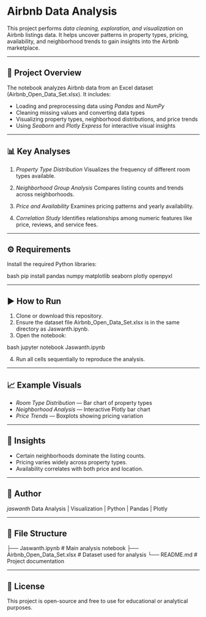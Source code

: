 # Airbnb Data Analysis

This project performs *data cleaning, exploration, and visualization* on Airbnb listings data. It helps uncover patterns in property types, pricing, availability, and neighborhood trends to gain insights into the Airbnb marketplace.

---

## 🧩 Project Overview

The notebook analyzes Airbnb data from an Excel dataset (Airbnb_Open_Data_Set.xlsx). It includes:

* Loading and preprocessing data using *Pandas* and *NumPy*
* Cleaning missing values and converting data types
* Visualizing property types, neighborhood distributions, and price trends
* Using *Seaborn* and *Plotly Express* for interactive visual insights

---

## 📊 Key Analyses

1. *Property Type Distribution*
   Visualizes the frequency of different room types available.

2. *Neighborhood Group Analysis*
   Compares listing counts and trends across neighborhoods.

3. *Price and Availability*
   Examines pricing patterns and yearly availability.

4. *Correlation Study*
   Identifies relationships among numeric features like price, reviews, and service fees.

---

## ⚙ Requirements

Install the required Python libraries:

bash
pip install pandas numpy matplotlib seaborn plotly openpyxl


---

## ▶ How to Run

1. Clone or download this repository.
2. Ensure the dataset file Airbnb_Open_Data_Set.xlsx is in the same directory as Jaswanth.ipynb.
3. Open the notebook:

bash
jupyter notebook Jaswanth.ipynb


4. Run all cells sequentially to reproduce the analysis.

---

## 📈 Example Visuals

* *Room Type Distribution* — Bar chart of property types
* *Neighborhood Analysis* — Interactive Plotly bar chart
* *Price Trends* — Boxplots showing pricing variation

---

## 🧠 Insights

* Certain neighborhoods dominate the listing counts.
* Pricing varies widely across property types.
* Availability correlates with both price and location.

---

## 📝 Author

*jaswanth*
Data Analysis | Visualization | Python | Pandas | Plotly

---

## 📂 File Structure


├── Jaswanth.ipynb              # Main analysis notebook
├── Airbnb_Open_Data_Set.xlsx # Dataset used for analysis
└── README.md                # Project documentation


---

## 🧾 License

This project is open-source and free to use for educational or analytical purposes.
